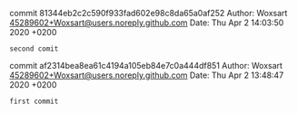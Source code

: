 commit 81344eb2c2c590f933fad602e98c8da65a0af252
Author: Woxsart <45289602+Woxsart@users.noreply.github.com>
Date:   Thu Apr 2 14:03:50 2020 +0200

    second comit

commit af2314bea8ea61c4194a105eb84e7c0a444df851
Author: Woxsart <45289602+Woxsart@users.noreply.github.com>
Date:   Thu Apr 2 13:48:47 2020 +0200

    first commit
